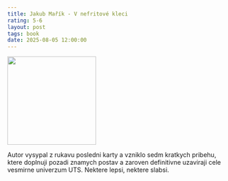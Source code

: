 ```yaml
---
title: Jakub Mařík - V nefritové kleci
rating: 5-6
layout: post
tags: book
date: 2025-08-05 12:00:00
---
```

<img width="200" src="https://www.mysterypress.cz/storage/book/351_det.jpg" />
<p>
Autor vysypal z rukavu posledni karty a vzniklo sedm kratkych pribehu, ktere doplnuji pozadi znamych postav a zaroven definitivne uzaviraji cele vesmirne univerzum UTS. Nektere lepsi, nektere slabsi.
</p>
